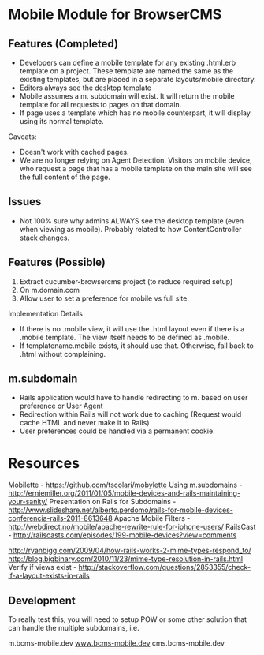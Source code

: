 # Mobile Module for BrowserCMS

## Features (Completed)

* Developers can define a mobile template for any existing .html.erb template on a project. These template are named the same as the existing templates, but are placed in a separate layouts/mobile directory.
* Editors always see the desktop template
* Mobile assumes a m. subdomain will exist. It will return the mobile template for all requests to pages on that domain.
* If page uses a template which has no mobile counterpart, it will display using its normal template.

Caveats:
* Doesn't work with cached pages.
* We are no longer relying on Agent Detection. Visitors on mobile device, who request a page that has a mobile template on the main site will see the full content of the page.


## Issues
* Not 100% sure why admins ALWAYS see the desktop template (even when viewing as mobile). Probably related to how ContentController stack changes.

## Features (Possible)

1. Extract cucumber-browsercms project (to reduce required setup)
1. On m.domain.com
1. Allow user to set a preference for mobile vs full site.


Implementation Details

* If there is no .mobile view, it will use the .html layout even if there is a .mobile template. The view itself needs to be defined as .mobile.
* If templatename.mobile exists, it should use that. Otherwise, fall back to .html without complaining.

## m.subdomain
* Rails application would have to handle redirecting to m. based on user preference or User Agent
* Redirection within Rails will not work due to caching (Request would cache HTML and never make it to Rails)
* User preferences could be handled via a permanent cookie.


# Resources

Mobilette - https://github.com/tscolari/mobylette
Using m.subdomains - http://erniemiller.org/2011/01/05/mobile-devices-and-rails-maintaining-your-sanity/
Presentation on Rails for Subdomains - http://www.slideshare.net/alberto.perdomo/rails-for-mobile-devices-conferencia-rails-2011-8613648
Apache Mobile Filters - http://webdirect.no/mobile/apache-rewrite-rule-for-iphone-users/
RailsCast - http://railscasts.com/episodes/199-mobile-devices?view=comments

http://ryanbigg.com/2009/04/how-rails-works-2-mime-types-respond_to/
http://blog.bigbinary.com/2010/11/23/mime-type-resolution-in-rails.html
Verify if views exist - http://stackoverflow.com/questions/2853355/check-if-a-layout-exists-in-rails

## Development

To really test this, you will need to setup POW or some other solution that can handle the multiple subdomains, i.e.

m.bcms-mobile.dev
www.bcms-mobile.dev
cms.bcms-mobile.dev